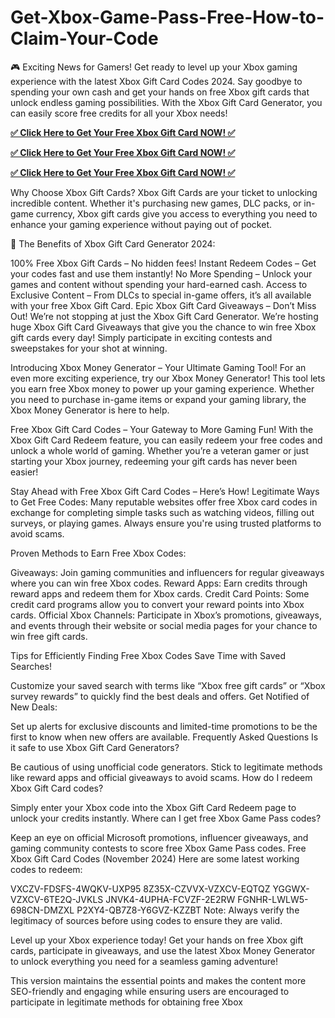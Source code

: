 # Get-Xbox-Game-Pass-Free-How-to-Claim-Your-Code
🎮 Exciting News for Gamers! Get ready to level up your Xbox gaming experience with the latest Xbox Gift Card Codes 2024. Say goodbye to spending your own cash and get your hands on free Xbox gift cards that unlock endless gaming possibilities. With the Xbox Gift Card Generator, you can easily score free credits for all your Xbox needs!




**[✅ Click Here to Get Your Free Xbox Gift Card NOW! ✅](https://usaofferzon.com/xbox)**



**[✅ Click Here to Get Your Free Xbox Gift Card NOW! ✅](https://usaofferzon.com/alloffergiftcard)**




**[✅ Click Here to Get Your Free Xbox Gift Card NOW! ✅](https://usaofferzon.com/giftcard)**





Why Choose Xbox Gift Cards?
Xbox Gift Cards are your ticket to unlocking incredible content. Whether it's purchasing new games, DLC packs, or in-game currency, Xbox gift cards give you access to everything you need to enhance your gaming experience without paying out of pocket.

🔑 The Benefits of Xbox Gift Card Generator 2024:

100% Free Xbox Gift Cards – No hidden fees!
Instant Redeem Codes – Get your codes fast and use them instantly!
No More Spending – Unlock your games and content without spending your hard-earned cash.
Access to Exclusive Content – From DLCs to special in-game offers, it’s all available with your free Xbox Gift Card.
Epic Xbox Gift Card Giveaways – Don’t Miss Out!
We’re not stopping at just the Xbox Gift Card Generator. We’re hosting huge Xbox Gift Card Giveaways that give you the chance to win free Xbox gift cards every day! Simply participate in exciting contests and sweepstakes for your shot at winning.

Introducing Xbox Money Generator – Your Ultimate Gaming Tool!
For an even more exciting experience, try our Xbox Money Generator! This tool lets you earn free Xbox money to power up your gaming experience. Whether you need to purchase in-game items or expand your gaming library, the Xbox Money Generator is here to help.

Free Xbox Gift Card Codes – Your Gateway to More Gaming Fun!
With the Xbox Gift Card Redeem feature, you can easily redeem your free codes and unlock a whole world of gaming. Whether you’re a veteran gamer or just starting your Xbox journey, redeeming your gift cards has never been easier!

Stay Ahead with Free Xbox Gift Card Codes – Here’s How!
Legitimate Ways to Get Free Codes: Many reputable websites offer free Xbox card codes in exchange for completing simple tasks such as watching videos, filling out surveys, or playing games. Always ensure you're using trusted platforms to avoid scams.

Proven Methods to Earn Free Xbox Codes:

Giveaways: Join gaming communities and influencers for regular giveaways where you can win free Xbox codes.
Reward Apps: Earn credits through reward apps and redeem them for Xbox cards.
Credit Card Points: Some credit card programs allow you to convert your reward points into Xbox cards.
Official Xbox Channels: Participate in Xbox’s promotions, giveaways, and events through their website or social media pages for your chance to win free gift cards.

Tips for Efficiently Finding Free Xbox Codes
Save Time with Saved Searches!

Customize your saved search with terms like “Xbox free gift cards” or “Xbox survey rewards” to quickly find the best deals and offers.
Get Notified of New Deals:

Set up alerts for exclusive discounts and limited-time promotions to be the first to know when new offers are available.
Frequently Asked Questions
Is it safe to use Xbox Gift Card Generators?

Be cautious of using unofficial code generators. Stick to legitimate methods like reward apps and official giveaways to avoid scams.
How do I redeem Xbox Gift Card codes?

Simply enter your Xbox code into the Xbox Gift Card Redeem page to unlock your credits instantly.
Where can I get free Xbox Game Pass codes?

Keep an eye on official Microsoft promotions, influencer giveaways, and gaming community contests to score free Xbox Game Pass codes.
Free Xbox Gift Card Codes (November 2024)
Here are some latest working codes to redeem:

VXCZV-FDSFS-4WQKV-UXP95
8Z35X-CZVVX-VZXCV-EQTQZ
YGGWX-VZXCV-6TE2Q-JVKLS
JNVK4-4UPHA-FCVZF-2E2RW
FGNHR-LWLW5-698CN-DMZXL
P2XY4-QB7Z8-Y6GVZ-KZZBT
Note: Always verify the legitimacy of sources before using codes to ensure they are valid.

Level up your Xbox experience today! Get your hands on free Xbox gift cards, participate in giveaways, and use the latest Xbox Money Generator to unlock everything you need for a seamless gaming adventure!

This version maintains the essential points and makes the content more SEO-friendly and engaging while ensuring users are encouraged to participate in legitimate methods for obtaining free Xbox
